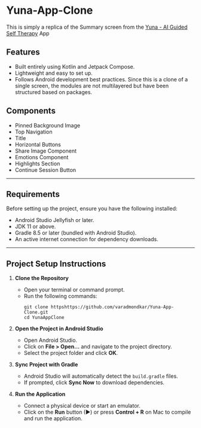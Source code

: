 # Yuna-App-Clone

This is simply a replica of the Summary screen from the [Yuna - AI Guided Self Therapy](https://apps.apple.com/us/app/yuna-ai-guided-self-therapy/id6472681551) App

## Features
- Built entirely using Kotlin and Jetpack Compose.
- Lightweight and easy to set up.
- Follows Android development best practices. Since this is a clone of a single screen, the modules are not multilayered but have been structured based on packages.

## Components
- Pinned Background Image
- Top Navigation
- Title
- Horizontal Buttons
- Share Image Component
- Emotions Component
- Highlights Section
- Continue Session Button

---

## Requirements
Before setting up the project, ensure you have the following installed:
- Android Studio Jellyfish or later.
- JDK 11 or above.
- Gradle 8.5 or later (bundled with Android Studio).
- An active internet connection for dependency downloads.

---

## Project Setup Instructions

1. **Clone the Repository**
    - Open your terminal or command prompt.
    - Run the following commands:
      ```
      git clone httpshttps://github.com/varadmondkar/Yuna-App-Clone.git
      cd YunaAppClone
      ```

2. **Open the Project in Android Studio**
    - Open Android Studio.
    - Click on **File > Open...** and navigate to the project directory.
    - Select the project folder and click **OK**.

3. **Sync Project with Gradle**
    - Android Studio will automatically detect the `build.gradle` files.
    - If prompted, click **Sync Now** to download dependencies.

4. **Run the Application**
    - Connect a physical device or start an emulator.
    - Click on the **Run** button (▶) or press **Control + R** on Mac to compile and run the application.
